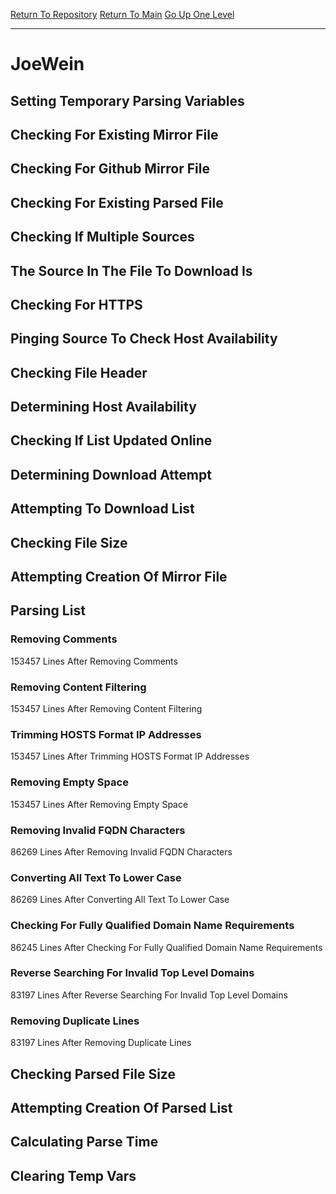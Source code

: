 [Return To Repository](https://github.com/deathbybandaid/piholeparser/)
[Return To Main](https://github.com/deathbybandaid/piholeparser/blob/master/RecentRunLogs/Mainlog.md)
[Go Up One Level](https://github.com/deathbybandaid/piholeparser/blob/master/RecentRunLogs/TopLevelScripts/30-Processing-External-Blacklists.md)
____________________________________
# JoeWein
## Setting Temporary Parsing Variables
## Checking For Existing Mirror File
## Checking For Github Mirror File
## Checking For Existing Parsed File
## Checking If Multiple Sources
## The Source In The File To Download Is
## Checking For HTTPS
## Pinging Source To Check Host Availability
## Checking File Header
## Determining Host Availability
## Checking If List Updated Online
## Determining Download Attempt
## Attempting To Download List
## Checking File Size
## Attempting Creation Of Mirror File
## Parsing List
### Removing Comments
153457 Lines After Removing Comments
### Removing Content Filtering
153457 Lines After Removing Content Filtering
### Trimming HOSTS Format IP Addresses
153457 Lines After Trimming HOSTS Format IP Addresses
### Removing Empty Space
153457 Lines After Removing Empty Space
### Removing Invalid FQDN Characters
86269 Lines After Removing Invalid FQDN Characters
### Converting All Text To Lower Case
86269 Lines After Converting All Text To Lower Case
### Checking For Fully Qualified Domain Name Requirements
86245 Lines After Checking For Fully Qualified Domain Name Requirements
### Reverse Searching For Invalid Top Level Domains
83197 Lines After Reverse Searching For Invalid Top Level Domains
### Removing Duplicate Lines
83197 Lines After Removing Duplicate Lines
## Checking Parsed File Size
## Attempting Creation Of Parsed List
## Calculating Parse Time
## Clearing Temp Vars
